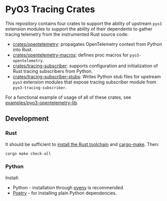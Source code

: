 # PyO3 Tracing Crates

This repository contains four crates to support the ability of upstream `pyo3` extension modules to support the ability of their dependents to gather tracing telemetry from the instrumented Rust source code:

* [crates/opentelemetry](./crates/opentelemetry): propagates OpenTelemetry context from Python into Rust.
* [crates/opentelemetry-macros](./crates/opentelemetry-macros): defines proc macros for `pyo3-opentelemetry`.
* [crates/tracing-subscriber](./crates/tracing-subscriber): supports configuration and initialization of Rust tracing subscribers from Python.
* [crates/tracing-subscriber-stubs](./crates/tracing-subscriber-stubs/): Writes Python stub files for upstream `pyo3` extension modules that expose tracing subscriber module from `pyo3-tracing-subscriber`. 

For a functional example of usage of all of these crates, see [examples/pyo3-opentelemetry-lib](./examples/pyo3-opentelemetry-lib).

## Development

### Rust 

It should be sufficient to [install the Rust toolchain](https://rustup.rs/) and [cargo-make](https://github.com/sagiegurari/cargo-make). Then:

```sh
cargo make check-all
```

### Python

Install:

* Python - installation through [pyenv](https://github.com/pyenv/pyenv) is recommended. 
* [Poetry](https://python-poetry.org/docs/#installation) - for installing plain Python dependencies.

